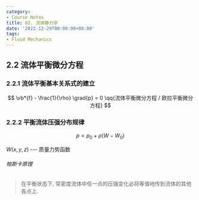 ```yaml
---
category:
- Course Notes
title: 02. 流体静力学
date: '2022-12-29T00:00:00+08:00'
tags:
- Fluid Mechanics
---
```


## 2.2 流体平衡微分方程

### 2.2.1 流体平衡基本关系式的建立

$$
\vb*{f} - \frac{1}{\rho} \grad{p} = 0 \qq{流体平衡微分方程 / 欧拉平衡微分方程}
$$

### 2.2.2 平衡流体压强分布规律

$$
p = p_0 + \rho (W - W_0)
$$

$W(x, y, z)$ --- 质量力势函数

###### 帕斯卡原理

> 在平衡状态下, 常密度流体中任一点的压强变化必将等值地传到流体的其他各点上.
